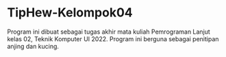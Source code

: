 # TipHew-Kelompok04
Program ini dibuat sebagai tugas akhir mata kuliah Pemrograman Lanjut kelas 02, Teknik Komputer UI 2022. Program ini berguna sebagai penitipan anjing dan kucing.
